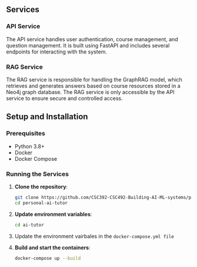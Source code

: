 ## Services

### API Service

The API service handles user authentication, course management, and question management. It is built using FastAPI and includes several endpoints for interacting with the system.

### RAG Service

The RAG service is responsible for handling the GraphRAG model, which retrieves and generates answers based on course resources stored in a Neo4j graph database. The RAG service is only accessible by the API service to ensure secure and controlled access.

## Setup and Installation

### Prerequisites

- Python 3.8+
- Docker
- Docker Compose

### Running the Services

1. **Clone the repository**:
   ```sh
   git clone https://github.com/CSC392-CSC492-Building-AI-ML-systems/personalAITutor.git
   cd personal-ai-tutor
   ```

2. **Update environment variables**:
   ```sh
   cd ai-tutor
   ```

3. Update the environment vairbales in the `docker-compose.yml file`

4. **Build and start the containers**:
   ```sh
   docker-compose up --build
   ```
